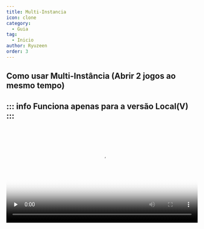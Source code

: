 ```yaml
---
title: Multi-Instancia
icon: clone 
category:
  - Guia
tag:
  - Inicio
author: Ryuzeen
order: 3
---
```


## Como usar Multi-Instância (Abrir 2 jogos ao mesmo tempo)
::: info Funciona apenas para a versão Local(V)
:::
---
<video controls preload="none" width="100%" poster="https://nextcloud.atruicardona.xyz/s/a3K6SK5bHyxfmZw/preview"><source src="https://nextcloud.atruicardona.xyz/s/a3K6SK5bHyxfmZw/download" type="video/mp4"></video>
